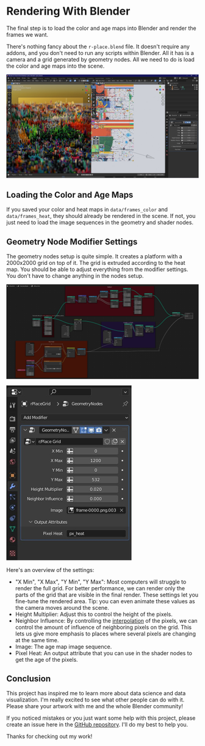 # Rendering With Blender

The final step is to load the color and age maps into Blender and render the frames we want.

There's nothing fancy about the `r-place.blend` file. It doesn't require any addons, and you don't need to run any scripts within Blender. All it has is a camera and a grid generated by geometry nodes. All we need to do is load the color and age maps into the scene.

![A screenshot of `r-place.blend`](../images/blend-file.jpg)

## Loading the Color and Age Maps

If you saved your color and heat maps in `data/frames_color` and `data/frames_heat`, they should already be rendered in the scene. If not, you just need to load the image sequences in the geometry and shader nodes.

## Geometry Node Modifier Settings

The geometry nodes setup is quite simple. It creates a platform with a 2000x2000 grid on top of it. The grid is extruded according to the heat map. You should be able to adjust everything from the modifier settings. You don't have to change anything in the nodes setup.

![A screenshot of the geometry nodes setup](../images/geo-nodes.jpg)

![A screenshot of the geometry nodes modifier settings](../images/modifier-settings.jpg)

Here's an overview of the settings:

- "X Min", "X Max", "Y Min", "Y Max": Most computers will struggle to render the full grid. For better performance, we can render only the parts of the grid that are visible in the final render. These settings let you fine-tune the rendered area. Tip: you can even animate these values as the camera moves around the scene.
- Height Multiplier: Adjust this to control the height of the pixels.
- Neighbor Influence: By controlling the [interpolation](https://docs.blender.org/manual/en/dev/modeling/geometry_nodes/texture/image.html) of the pixels, we can control the amount of influence of neighboring pixels on the grid. This lets us give more emphasis to places where several pixels are changing at the same time.
- Image: The age map image sequence.
- Pixel Heat: An output attribute that you can use in the shader nodes to get the age of the pixels.

## Conclusion

This project has inspired me to learn more about data science and data visualization. I'm really excited to see what other people can do with it. Please share your artwork with me and the whole Blender community!

If you noticed mistakes or you just want some help with this project, please create an issue here in the [GitHub repository](https://github.com/ChrisCrossCrash/r-place-blender/issues). I'll do my best to help you.

Thanks for checking out my work!

